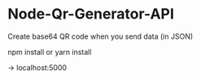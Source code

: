 # Node-Qr-Generator-API
Create base64 QR code when you send data (in JSON) 

npm install or yarn install

-> localhost:5000
